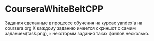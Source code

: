 # CourseraWhiteBeltCPP
Задания сделанные в процессе обучения на курсах yandex'a на coursera.org
К каждому заданию имеется скриншот с самим заданием(task.png), к некоторым задания таких файлов несколько.
